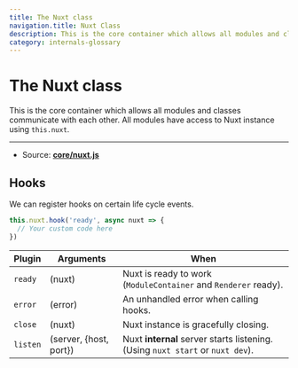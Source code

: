 ```yaml
---
title: The Nuxt class
navigation.title: Nuxt Class
description: This is the core container which allows all modules and classes communicate with each other. All modules have access to Nuxt instance using this.nuxt.
category: internals-glossary
---
```

# The Nuxt class

This is the core container which allows all modules and classes communicate with each other. All modules have access to Nuxt instance using `this.nuxt`.

---

- Source: **[core/nuxt.js](https://github.com/nuxt/nuxt.js/blob/dev/packages/core/src/nuxt.js)**

## Hooks

We can register hooks on certain life cycle events.

```js
this.nuxt.hook('ready', async nuxt => {
  // Your custom code here
})
```

| Plugin   | Arguments              | When                                                                           |
| -------- | ---------------------- | ------------------------------------------------------------------------------ |
| `ready`  | (nuxt)                 | Nuxt is ready to work (`ModuleContainer` and `Renderer` ready).                |
| `error`  | (error)                | An unhandled error when calling hooks.                                         |
| `close`  | (nuxt)                 | Nuxt instance is gracefully closing.                                           |
| `listen` | (server, {host, port}) | Nuxt **internal** server starts listening. (Using `nuxt start` or `nuxt dev`). |
